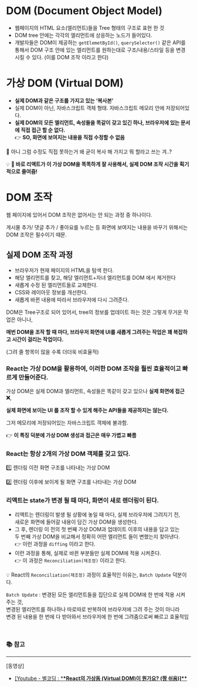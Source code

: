 # DOM (Document Object Model)

- 웹페이지의 HTML 요소(엘리먼트)들을 Tree 형태의 구조로 표현 한 것
- DOM tree 안에는 각각의 엘리먼트에 상응하는 노드가 들어있다.
- 개발자들은 DOM이 제공하는 `getElemetById()`, `querySelector()` 같은 API를 통해서 DOM 구조 안에 있는 엘리먼트를 원하는대로 구조/내용/스타일 등을 변경 시킬 수 있다. (이를 DOM 조작 이라고 한다)

# **가상 DOM (Virtual DOM)**

- **실제 DOM과 같은 구조를 가지고 있는 ‘복사본’**
- 실제 DOM이 아닌, 자바스크립트 객체 형태. 자바스크립트 메모리 안에 저장되어있다.
- **실제 DOM의 모든 엘리먼트, 속성들을 똑같이 갖고 있긴 하나, 브라우저에 있는 문서에 직접 접근 할 순 없다.**<br>
  👉 **SO, 화면에 보여지는 내용을 직접 수정할 수 없음**<br>

🤔 아니 그럼 수정도 직접 못하는거 왜 굳이 복사 해 가지고 뭐 할라고 쓰는 겨..?<br>

💡 **🤩 바로 리액트가 이 가상 DOM을 똑똑하게 잘 사용해서, 실제 DOM 조작 시간을 획기적으로 줄여줌!**<br>

# **DOM 조작**

웹 페이지에 있어서 DOM 조작은 없어서는 안 되는 과정 중 하나이다. <br>

게시물 추가/ 댓글 추가 / 좋아요를 누르는 등 화면에 보여지는 내용을 바꾸기 위해서는 DOM 조작은 필수이기 때문.<br>

## **실제 DOM 조작 과정**

- 브라우저가 현재 페이지의 HTML을 탐색 한다.
- 해당 엘리먼트를 찾고, 해당 엘리먼트+자녀 엘리먼트를 DOM 에서 제거한다
- 새롭게 수정 된 엘리먼트들로 교체한다.
- CSS와 레이아웃 정보를 개선한다.
- 새롭게 바뀐 내용에 따라서 브라우저에 다시 그려준다.

DOM은 Tree구조로 되어 있어서, tree의 정보를 업데이트 하는 것은 그렇게 무거운 작업은 아니나, <br>

**매번 DOM을 조작 할 때 마다, 브라우저 화면에 UI를 새롭게 그려주는 작업은 꽤 복잡하고 시간이 걸리는 작업이다.**<br>

(그려 줄 항목이 많을 수록 더더욱 비효율적)<br>

### **React는 가상 DOM을 활용하여, 이러한 DOM 조작을 훨씬 효율적이고 빠르게 만들어준다.**

가상 DOM은 실제 DOM과 엘리먼트, 속성들은 똑같이 갖고 있으나 **실제 화면에 접근 ❌**, <br>

**실제 화면에 보이는 UI 를 조작 할 수 있게 해주는 API들을 제공하지는 않는다.** <br>

그저 메모리에 저장되어있는 자바스크립트 객체에 불과함. <br>

👉 **이 특징 덕분에 가상 DOM 생성과 접근은 매우 가볍고 빠름** <br>

### **React는 항상 2개의 가상 DOM 객체를 갖고 있다.**

1️⃣ 렌더링 이전 화면 구조를 나타내는 가상 DOM<br>

2️⃣ 렌더링 이후에 보이게 될 화면 구조를 나타내는 가상 DOM<br>

### **리액트는 state가 변경 될 때 마다, 화면이 새로 렌더링이 된다.**

- 리액트는 렌더링이 발생 될 상황에 놓일 때 마다, 실제 브라우저에 그려지기 전, <br>
  새로운 화면에 들어갈 내용이 담긴 가상 DOM을 생성한다.
- 그 후, 렌더링 이 전의 첫 번째 가상 DOM과 업데이트 이후의 내용을 담고 있는 <br>
  두 번째 가상 DOM을 비교해서 정확히 어떤 엘리먼트 들이 변했는지 찾아낸다. <br>
  👉 이런 과정을 `diffing` 이라고 한다.
- 이런 과정을 통해, 실제로 바뀐 부분들만 실제 DOM에 적용 시켜준다. <br>
  👉 이 과정은 `Reconciliation(재조정)` 이라고 한다.<br>

💡 React의 `Reconciliation(재조정)` 과정이 효율적인 이유는, `Batch Update` 덕분이다.<br>

`Batch Update` : 변경된 모든 엘리먼트들을 집단으로 실제 DOM에 한 번에 적용 시켜 주는 것,<br>
변경된 엘리먼트를 하나하나 따로따로 반복하여 브라우저에 그려 주는 것이 아니라 <br>
변경 된 내용을 한 번에 다 받아와서 브라우저에 한 번에 그려줌으로써 빠르고 효율적임<br>

<br>

### 📚 참고

---

[동영상]

- [[Youtube - 별코딩 : \***\*React의 가상돔 (Virtual DOM)이 뭔가요? (짱 쉬움)]\*\***](https://www.youtube.com/watch?v=gc-kXt0tjTM)
